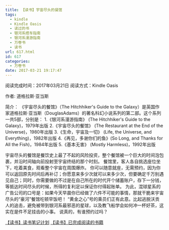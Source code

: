 ```yaml
---
title: 【读书】宇宙尽头的餐馆
tags:
  - kindle
  - Kindle Oasis
  - 读过的书
  - 银河系搭车指南
  - 银河系漫游指南
  - 万卷书
  - 读书
url: 617.html
id: 617
categories:
  - 万卷书
date: 2017-03-21 19:17:47
---
```


阅读完成时间：2017年03月21日
阅读方式：Kindle Oasis
<!-- more -->
作者: 道格拉斯·亚当斯

简介：
《宇宙尽头的餐馆》（The Hitchhiker's Guide to the Galaxy）是英国作家道格拉斯·亚当斯（DouglasAdams）的著名科幻小说系列的第二部。这个系列一共5部，分别是：
1.《银河系漫游指南》 (The Hitchhiker's Guide to the Galaxy)，1979年出版
2.《宇宙尽头的餐馆》 (The Restaurant at the End of the Universe)，1980年出版
3.《生命，宇宙及一切》 (Life, the Universe, and Everything)，1982年出版
4.《再见，多谢你们的鱼》(So Long, and Thanks for All the Fish)，1984年出版
5.《基本无害》 (Mostly Harmless)，1992年出版

宇宙尽头的餐馆是餐饮史上最了不起的风险投资，整个餐馆被一个巨大的时间泡包裹，并沿时间轴向前投射至宇宙终结的那个时刻。 餐馆里，客人各自挑选座位坐下，吃着美食，观看整个宇宙在周围爆炸。 你可以随意就座，无需预约，因为你可以返回原先时间后再补订；你愿意来多少次就可以来多少次，但要确定千万别遇见自己；同时，你需要做的不过是在自己所在的时代开个储蓄账户，存下一分钱，等抵达时间尽头的时候，所得的复利足以保证你付得起账单。 为此，混球星系的广告公司的口号是：如果今天早晨你已经做了六件不可能的事情，那就干脆来宇宙尽头的“豪河”餐馆吃顿早饭吧！ “黄金之心”号的乘员们正有此意。比起逃脱沃贡人的追击，避免被带到银河系最邪恶的星球，以及教飞船学会如何冲一杯好茶，这实在是件不足挂齿的小事。 说真的，有谁预约过吗？


[【读书】读书笔记计划](https://blog.sixlab.cn/archives/571/)
[【读书】已完成阅读的书籍](https://blog.sixlab.cn/archives/667/)
